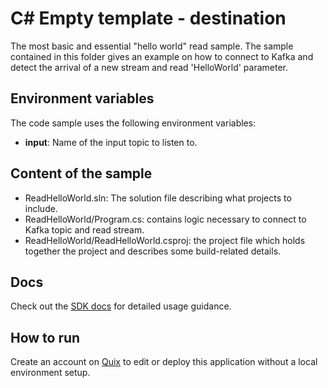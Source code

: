 # C# Empty template - destination
The most basic and essential "hello world" read sample. The sample contained in this folder gives an example on how to connect to Kafka and detect the arrival of a new stream and read 'HelloWorld' parameter.

## Environment variables

The code sample uses the following environment variables:

- **input**: Name of the input topic to listen to.

## Content of the sample
- ReadHelloWorld.sln: The solution file describing what projects to include.
- ReadHelloWorld/Program.cs: contains logic necessary to connect to Kafka topic and read stream.
- ReadHelloWorld/ReadHelloWorld.csproj: the project file which holds together the project and describes some build-related details.

## Docs

Check out the [SDK docs](https://docs.quix.io/sdk-intro.html) for detailed usage guidance.

## How to run
Create an account on [Quix](https://portal.platform.quix.ai/self-sign-up?xlink=github) to edit or deploy this application without a local environment setup.
